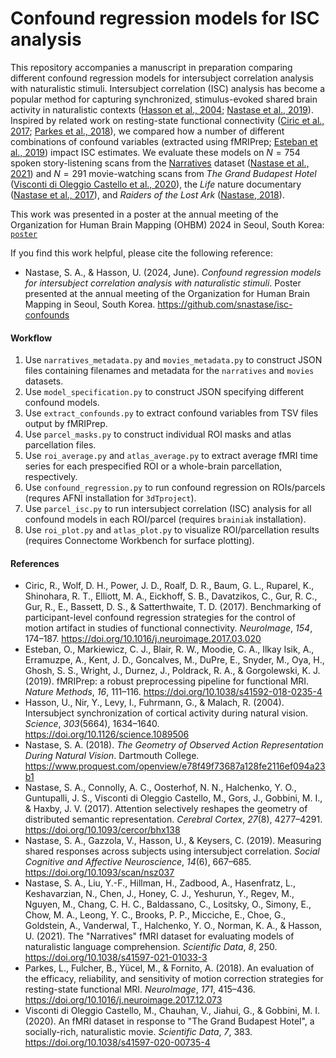 # Confound regression models for ISC analysis
This repository accompanies a manuscript in preparation comparing different confound regression models for intersubject correlation analysis with naturalistic stimuli. Intersubject correlation (ISC) analysis has become a popular method for capturing synchronized, stimulus-evoked shared brain activity in naturalistic contexts ([Hasson et al., 2004](https://doi.org/10.1126/science.1089506); [Nastase et al., 2019](https://doi.org/10.1093/scan/nsz037)). Inspired by related work on resting-state functional connectivity ([Ciric et al., 2017](https://doi.org/10.1016/j.neuroimage.2017.03.020); [Parkes et al., 2018](https://doi.org/10.1016/j.neuroimage.2017.12.073)), we compared how a number of different combinations of confound variables (extracted using fMRIPrep; [Esteban et al., 2019](https://doi.org/10.1038/s41592-018-0235-4)) impact ISC estimates. We evaluate these models on $N = 754$ spoken story-listening scans from the [Narratives](https://snastase.github.io/datasets/ds002345) dataset ([Nastase et al., 2021](https://doi.org/10.1038/s41597-021-01033-3)) and $N = 291$ movie-watching scans from *The Grand Budapest Hotel* ([Visconti di Oleggio Castello et al., 2020](https://doi.org/10.1038/s41597-020-00735-4)), the *Life* nature documentary ([Nastase et al., 2017](https://doi.org/10.1093/cercor/bhx138)), and *Raiders of the Lost Ark* ([Nastase, 2018](https://www.proquest.com/openview/e78f49f73687a128fe2116ef094a23b1)).

This work was presented in a poster at the annual meeting of the Organization for Human Brain Mapping (OHBM) 2024 in Seoul, South Korea: [`poster`](https://docs.google.com/presentation/d/1V2ZUN3QgV_whc2ZrVCxQ0LT-dbZ0IcjRLKz04R-UrrU/edit?usp=sharing)

If you find this work helpful, please cite the following reference:
- Nastase, S. A., & Hasson, U. (2024, June). *Confound regression models for intersubject correlation analysis with naturalistic stimuli*. Poster presented at the annual meeting of the Organization for Human Brain Mapping in Seoul, South Korea. https://github.com/snastase/isc-confounds

#### Workflow
1. Use `narratives_metadata.py` and `movies_metadata.py` to construct JSON files containing filenames and metadata for the `narratives` and `movies` datasets.
2. Use `model_specification.py` to construct JSON specifying different confound models.
3. Use `extract_confounds.py` to extract confound variables from TSV files output by fMRIPrep.
4. Use `parcel_masks.py` to construct individual ROI masks and atlas parcellation files.
5. Use `roi_average.py` and `atlas_average.py` to extract average fMRI time series for each prespecified ROI or a whole-brain parcellation, respectively.
6. Use `confound_regression.py` to run confound regression on ROIs/parcels (requres AFNI installation for `3dTproject`).
7. Use `parcel_isc.py` to run intersubject correlation (ISC) analysis for all confound models in each ROI/parcel (requires `brainiak` installation).
8. Use `roi_plot.py` and `atlas_plot.py` to visualize ROI/parcellation results (requires Connectome Workbench for surface plotting).

#### References
- Ciric, R., Wolf, D. H., Power, J. D., Roalf, D. R., Baum, G. L., Ruparel, K., Shinohara, R. T., Elliott, M. A., Eickhoff, S. B., Davatzikos, C., Gur, R. C., Gur, R., E., Bassett, D. S., & Satterthwaite, T. D. (2017). Benchmarking of participant-level confound regression strategies for the control of motion artifact in studies of functional connectivity. *NeuroImage*, *154*, 174–187. https://doi.org/10.1016/j.neuroimage.2017.03.020
- Esteban, O., Markiewicz, C. J., Blair, R. W., Moodie, C. A., Ilkay Isik, A., Erramuzpe, A., Kent, J. D., Goncalves, M., DuPre, E., Snyder, M., Oya, H., Ghosh, S. S., Wright, J., Durnez, J., Poldrack, R. A., & Gorgolewski, K. J. (2019). fMRIPrep: a robust preprocessing pipeline for functional MRI. *Nature Methods*, *16*, 111–116. https://doi.org/10.1038/s41592-018-0235-4
- Hasson, U., Nir, Y., Levy, I., Fuhrmann, G., & Malach, R. (2004). Intersubject synchronization of cortical activity during natural vision. *Science*, *303*(5664), 1634–1640. https://doi.org/10.1126/science.1089506
- Nastase, S. A. (2018). *The Geometry of Observed Action Representation During Natural Vision*. Dartmouth College. https://www.proquest.com/openview/e78f49f73687a128fe2116ef094a23b1
- Nastase, S. A., Connolly, A. C., Oosterhof, N. N., Halchenko, Y. O., Guntupalli, J. S., Visconti di Oleggio Castello, M., Gors, J., Gobbini, M. I., & Haxby, J. V. (2017). Attention selectively reshapes the geometry of distributed semantic representation. *Cerebral Cortex*, *27*(8), 4277–4291. https://doi.org/10.1093/cercor/bhx138
- Nastase, S. A., Gazzola, V., Hasson, U., & Keysers, C. (2019). Measuring shared responses across subjects using intersubject correlation. *Social Cognitive and Affective Neuroscience*, *14*(6), 667–685. https://doi.org/10.1093/scan/nsz037
- Nastase, S. A., Liu, Y.-F., Hillman, H., Zadbood, A., Hasenfratz, L., Keshavarzian, N., Chen, J., Honey, C. J., Yeshurun, Y., Regev, M., Nguyen, M., Chang, C. H. C., Baldassano, C., Lositsky, O., Simony, E., Chow, M. A., Leong, Y. C., Brooks, P. P., Micciche, E., Choe, G., Goldstein, A., Vanderwal, T., Halchenko, Y. O., Norman, K. A., & Hasson, U. (2021). The "Narratives" fMRI dataset for evaluating models of naturalistic language comprehension. *Scientific Data*, *8*, 250. https://doi.org/10.1038/s41597-021-01033-3
- Parkes, L., Fulcher, B., Yücel, M., & Fornito, A. (2018). An evaluation of the efficacy, reliability, and sensitivity of motion correction strategies for resting-state functional MRI. *NeuroImage*, *171*, 415–436. https://doi.org/10.1016/j.neuroimage.2017.12.073
- Visconti di Oleggio Castello, M., Chauhan, V., Jiahui, G., & Gobbini, M. I. (2020). An fMRI dataset in response to "The Grand Budapest Hotel", a socially-rich, naturalistic movie. *Scientific Data*, *7*, 383. https://doi.org/10.1038/s41597-020-00735-4



